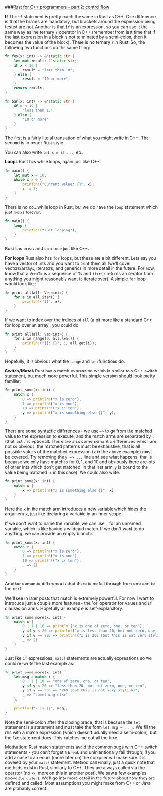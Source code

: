 ###[Rust for C++ programmers - part 2: control flow](http://featherweightmusings.blogspot.ca/2014/04/rust-for-c-programmers-part-2-control.html)


**If**
The `if` statement is pretty much the same in Rust as C++. One difference is that the braces are mandatory, but brackets around the expression being tested are not. Another is that `if` is an expression, so you can use it the same way as the ternary `?` operator in C++ (remember from last time that if the last expression in a block is not terminated by a semi-colon, then it becomes the value of the block). There is no ternary `?` in Rust. So, the following two functions do the same thing:
```rust
fn foo(x: int) -> &'static str {
    let mut result: &'static str;
    if x < 10 {
        result = "less than 10";
    } else {
        result = "10 or more";
    }
    return result;
}

fn bar(x: int) -> &'static str {
    if x < 10 {
        "less than 10"
    } else {
        "10 or more"
    }
}
```
The first is a fairly literal translation of what you might write in C++. The second is in better Rust style.

You can also write `let x = if ...`, etc.

**Loops**
Rust has while loops, again just like C++:
```rust
fn main() {
    let mut x = 10;
    while x > 0 {
        println!("Current value: {}", x);
        x -= 1;
    }
}
```
There is no do...while loop in Rust, but we do have the `loop` statement which just loops forever:
```rust
fn main() {
    loop {
        println!("Just looping");    
    }
}
```
Rust has `break` and `continue` just like C++.

**For loops**
Rust also has `for` loops, but these are a bit different. Lets say you have a vector of ints and you want to print them all (we'll cover vectors/arrays, iterators, and generics in more detail in the future. For now, know that a `Vec<T>` is a sequence of `T`s and `iter()` returns an iterator from anything you might reasonably want to iterate over). A simple `for` loop would look like:
```rust
fn print_all(all: Vec<int>) {
    for a in all.iter() {
        println!("{}", a);
    }
}
```
If we want to index over the indices of `all` (a bit more like a standard C++ for loop over an array), you could do
```rust
fn print_all(all: Vec<int>) {
    for i in range(0, all.len()) {
        println!("{}: {}", i, all.get(i));
    }
}
```
Hopefully, it is obvious what the `range` and `len` functions do.

**Switch/Match**
Rust has a match expression which is similar to a C++ switch statement, but much more powerful. This simple version should look pretty familiar:
```rust
fn print_some(x: int) {
    match x {
        0 => println!("x is zero"),
        1 => println!("x is one"),
        10 => println!("x is ten"),
        y => println!("x is something else {}", y),
    }
}
```
There are some syntactic differences - we use `=>` to go from the matched value to the expression to execute, and the match arms are separated by `,` (that last `,` is optional). There are also some semantic differences which are not so obvious: the matched patterns must be exhaustive, that is all possible values of the matched expression (`x` in the above example) must be covered. Try removing the `y => ...` line and see what happens; that is because we only have matches for 0, 1, and 10 and obviously there are lots of other ints which don't get matched. In that last arm, `y` is bound to the value being matched (`x` in this case). We could also write:
```rust
fn print_some(x: int) {
    match x {
        x => println!("x is something else {}", x)
    }
}
```
Here the `x` in the match arm introduces a new variable which hides the argument `x`, just like declaring a variable in an inner scope.

If we don't want to name the variable, we can use `_` for an unnamed variable, which is like having a wildcard match. If we don't want to do anything, we can provide an empty branch:
```rust
fn print_some(x: int) {
    match x {
        0 => println!("x is zero"),
        1 => println!("x is one"),
        10 => println!("x is ten"),
        _ => {}
    }
}
```
Another semantic difference is that there is no fall through from one arm to the next.

We'll see in later posts that match is extremely powerful. For now I want to introduce just a couple more features - the 'or' operator for values and `if` clauses on arms. Hopefully an example is self-explanatory:
```rust
fn print_some_more(x: int) {
    match x {
        0 | 1 | 10 => println!("x is one of zero, one, or ten"),
        y if y < 20 => println!("x is less than 20, but not zero, one, or ten"),
        y if y == 200 => println!("x is 200 (but this is not very stylish)"),
        _ => {}
    }
}
```
Just like `if` expressions, `match` statements are actually expressions so we could re-write the last example as:
```rust
fn print_some_more(x: int) {
    let msg = match x {
        0 | 1 | 10 => "one of zero, one, or ten",
        y if y < 20 => "less than 20, but not zero, one, or ten",
        y if y == 200 => "200 (but this is not very stylish)",
        _ => "something else"
    };

    println!("x is {}", msg);
}
```
Note the semi-colon after the closing brace, that is because the `let` statement is a statement and must take the form `let msg = ...;`. We fill the rhs with a match expression (which doesn't usually need a semi-colon), but the `let` statement does. This catches me out all the time.

Motivation: Rust match statements avoid the common bugs with C++ switch statements - you can't forget a `break` and unintentionally fall through; if you add a case to an enum (more later on) the compiler will make sure it is covered by your `match` statement.
Method call
Finally, just a quick note that methods exist in Rust, similarly to C++. They are always called via the `.` operator (no `->`, more on this in another post). We saw a few examples above (`len`, `iter`). We'll go into more detail in the future about how they are defined and called. Most assumptions you might make from C++ or Java are probably correct.
